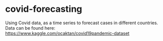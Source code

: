 # covid-forecasting
Using Covid data, as a time series to forecast cases in different countries. Data can be found here: https://www.kaggle.com/ocaktan/covid19pandemic-dataset
